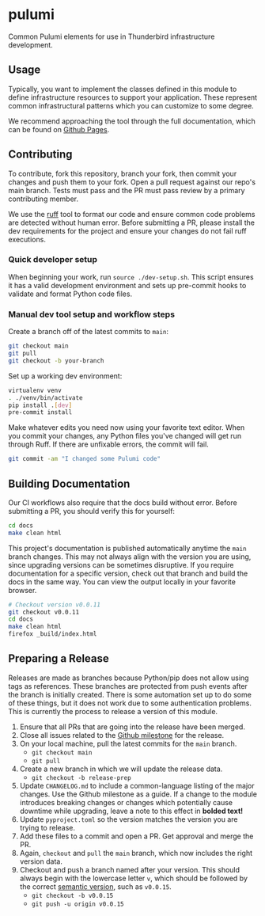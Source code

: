 # pulumi

Common Pulumi elements for use in Thunderbird infrastructure development.


## Usage

Typically, you want to implement the classes defined in this module to define infrastructure
resources to support your application. These represent common infrastructural patterns which you can
customize to some degree.

We recommend approaching the tool through the full documentation, which can be found on
[Github Pages](https://thunderbird.github.io/pulumi/).


## Contributing

To contribute, fork this repository, branch your fork, then commit your changes and push them to your fork. Open a pull
request against our repo's main branch. Tests must pass and the PR must pass review by a primary contributing member. 

We use the [ruff](https://docs.astral.sh/ruff/) tool to format our code and ensure common code problems are detected
without human error. Before submitting a PR, please install the dev requirements for the project and ensure your changes
do not fail ruff executions.


### Quick developer setup

When beginning your work, run `source ./dev-setup.sh`. This script ensures it has a valid development environment and
sets up pre-commit hooks to validate and format Python code files.


### Manual dev tool setup and workflow steps

Create a branch off of the latest commits to `main`:

```bash
git checkout main
git pull
git checkout -b your-branch
```

Set up a working dev environment:

```bash
virtualenv venv
. ./venv/bin/activate
pip install .[dev]
pre-commit install
```
 
Make whatever edits you need now using your favorite text editor. When you commit your changes, any Python files you've
changed will get run through Ruff. If there are unfixable errors, the commit will fail.

```bash
git commit -am "I changed some Pulumi code"
```

## Building Documentation

Our CI workflows also require that the docs build without error. Before submitting a PR, you should verify this for
yourself:

```bash
cd docs
make clean html
```

This project's documentation is published automatically anytime the `main` branch changes. This may not always align
with the version you are using, since upgrading versions can be sometimes disruptive. If you require documentation for a
specific version, check out that branch and build the docs in the same way. You can view the output locally in your
favorite browser.

```bash
# Checkout version v0.0.11
git checkout v0.0.11
cd docs
make clean html
firefox _build/index.html
```


## Preparing a Release

Releases are made as branches because Python/pip does not allow using tags as references. These branches are protected
from push events after the branch is initially created. There is some automation set up to do some of these things, but
it does not work due to some authentication problems. This is currently the process to release a version of this
module.

1. Ensure that all PRs that are going into the release have been merged.
2. Close all issues related to the [Github milestone](https://github.com/thunderbird/pulumi/milestones) for the release.
3. On your local machine, pull the latest commits for the `main` branch.
    - `git checkout main`
    - `git pull`
4. Create a new branch in which we will update the release data.
    - `git checkout -b release-prep`
5. Update `CHANGELOG.md` to include a common-language listing of the major changes. Use the Github milestone as a guide.
   If a change to the module introduces breaking changes or changes which potentially cause downtime while upgrading,
   leave a note to this effect in **bolded text!**
6. Update `pyproject.toml` so the version matches the version you are trying to release.
7. Add these files to a commit and open a PR. Get approval and merge the PR.
8. Again, `checkout` and `pull` the `main` branch, which now includes the right version data.
9. Checkout and push a branch named after your version. This should always begin with the lowercase letter `v`, which
    should be followed by the correct [semantic version](https://semver.org), such as `v0.0.15`.
    - `git checkout -b v0.0.15`
    - `git push -u origin v0.0.15`